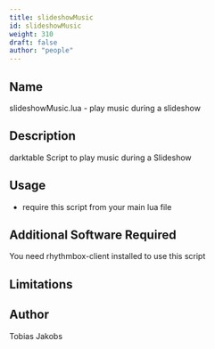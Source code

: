```yaml
---
title: slideshowMusic
id: slideshowMusic
weight: 310
draft: false
author: "people"
---
```


## Name

slideshowMusic.lua - play music during a slideshow 

## Description

darktable Script to play music during a Slideshow

## Usage

* require this script from your main lua file

## Additional Software Required

You need rhythmbox-client installed to use this script

## Limitations


## Author

Tobias Jakobs
